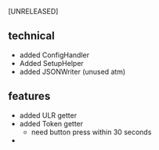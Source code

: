 [UNRELEASED]

## technical
 - added ConfigHandler
 - Added SetupHelper
 - added JSONWriter (unused atm)

## features
 - added ULR getter
 - added Token getter
    - need button press within 30 seconds
 - 

##     